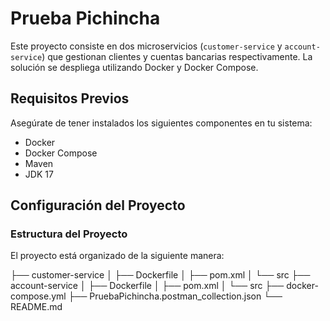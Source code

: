 # Prueba Pichincha

Este proyecto consiste en dos microservicios (`customer-service` y `account-service`) que gestionan clientes y cuentas bancarias respectivamente. La solución se despliega utilizando Docker y Docker Compose.

## Requisitos Previos

Asegúrate de tener instalados los siguientes componentes en tu sistema:

- Docker
- Docker Compose
- Maven
- JDK 17

## Configuración del Proyecto

### Estructura del Proyecto

El proyecto está organizado de la siguiente manera:

├── customer-service
│ ├── Dockerfile
│ ├── pom.xml
│ └── src
├── account-service
│ ├── Dockerfile
│ ├── pom.xml
│ └── src
├── docker-compose.yml
├── PruebaPichincha.postman_collection.json
└── README.md